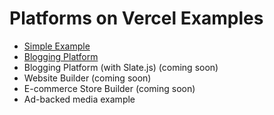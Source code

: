 # Platforms on Vercel Examples

- [Simple Example](./simple-example)
- [Blogging Platform](./blogging-platform)
- Blogging Platform (with Slate.js) (coming soon)
- Website Builder (coming soon)
- E-commerce Store Builder (coming soon)
- Ad-backed media example
